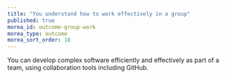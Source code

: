 ```yaml
---
title: "You understand how to work effectively in a group"
published: true
morea_id: outcome-group-work
morea_type: outcome
morea_sort_order: 18
---
```


You can develop complex software efficiently and effectively as part of a team, using collaboration tools including GitHub.
